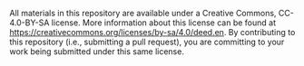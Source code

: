 All materials in this repository are available under a Creative Commons, CC-4.0-BY-SA license. More information about this license can be found at https://creativecommons.org/licenses/by-sa/4.0/deed.en. By contributing to this repository (i.e., submitting a pull request), you are committing to your work being submitted under this same license.
